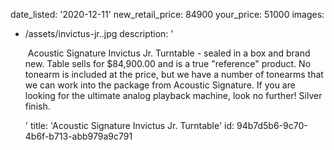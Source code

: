 date_listed: '2020-12-11'
new_retail_price: 84900
your_price: 51000
images:
  - /assets/invictus-jr..jpg
description: '<p>&nbsp;Acoustic Signature Invictus Jr. Turntable - sealed in a box and brand new. Table sells for $84,900.00 and is a true "reference" product. No tonearm is included at the price, but we have a number of tonearms that we can work into the package from Acoustic Signature. If you are looking for the ultimate analog playback machine, look no further! Silver finish.&nbsp;&nbsp;</p>'
title: 'Acoustic Signature Invictus Jr. Turntable'
id: 94b7d5b6-9c70-4b6f-b713-abb979a9c791
